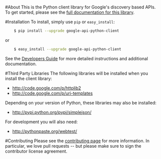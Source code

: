 #About
This is the Python client library for Google's discovery based APIs. To get started, please see the [full documentation for this library](http://google.github.io/google-api-python-client).


#Installation
To install, simply use `pip` or `easy_install`:

```bash
    $ pip install --upgrade google-api-python-client
```
or
```bash
    $ easy_install --upgrade google-api-python-client
```

See the [Developers Guide](https://developers.google.com/api-client-library/python/start/get_started) for more detailed instructions and additional documentation.

#Third Party Libraries
The following libraries will be installed when you install the client library:
* http://code.google.com/p/httplib2
* http://code.google.com/p/uri-templates

Depending on your version of Python, these libraries may also be installed:
* http://pypi.python.org/pypi/simplejson/

For development you will also need:
* http://pythonpaste.org/webtest/

#Contributing
Please see the [contributing page](http://google.github.io/google-api-python-client/contributing.html) for more information. In particular, we love pull requests -- but please make sure to sign the contributor license agreement.